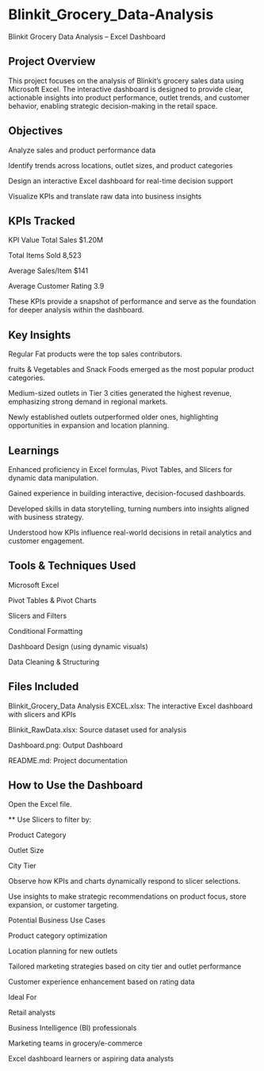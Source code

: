 # Blinkit_Grocery_Data-Analysis
Blinkit Grocery Data Analysis – Excel Dashboard
## Project Overview

This project focuses on the analysis of Blinkit’s grocery sales data using Microsoft Excel. The interactive dashboard is designed to provide clear, actionable insights into product performance, outlet trends, and customer behavior, enabling strategic decision-making in the retail space.

## Objectives

Analyze sales and product performance data

Identify trends across locations, outlet sizes, and product categories

Design an interactive Excel dashboard for real-time decision support

Visualize KPIs and translate raw data into business insights

## KPIs Tracked
KPI	Value
 Total Sales	$1.20M

 Total Items Sold	8,523

 Average Sales/Item	$141

 Average Customer Rating	3.9

These KPIs provide a snapshot of performance and serve as the foundation for deeper analysis within the dashboard.

## Key Insights

 Regular Fat products were the top sales contributors.

 fruits & Vegetables and Snack Foods emerged as the most popular product categories.

 Medium-sized outlets in Tier 3 cities generated the highest revenue, emphasizing strong demand in regional markets.

 Newly established outlets outperformed older ones, highlighting opportunities in expansion and location planning.

 ## Learnings

Enhanced proficiency in Excel formulas, Pivot Tables, and Slicers for dynamic data manipulation.

Gained experience in building interactive, decision-focused dashboards.

Developed skills in data storytelling, turning numbers into insights aligned with business strategy.

Understood how KPIs influence real-world decisions in retail analytics and customer engagement.

## Tools & Techniques Used

Microsoft Excel

Pivot Tables & Pivot Charts

Slicers and Filters

Conditional Formatting

Dashboard Design (using dynamic visuals)

Data Cleaning & Structuring

 ## Files Included

Blinkit_Grocery_Data Analysis EXCEL.xlsx: The interactive Excel dashboard with slicers and KPIs

Blinkit_RawData.xlsx: Source dataset used for analysis

Dashboard.png: Output Dashboard

README.md: Project documentation

 ## How to Use the Dashboard

Open the Excel file.

** Use Slicers to filter by:

Product Category

Outlet Size

City Tier



Observe how KPIs and charts dynamically respond to slicer selections.

Use insights to make strategic recommendations on product focus, store expansion, or customer targeting.

Potential Business Use Cases

Product category optimization

Location planning for new outlets

Tailored marketing strategies based on city tier and outlet performance

Customer experience enhancement based on rating data

 Ideal For

Retail analysts

Business Intelligence (BI) professionals

Marketing teams in grocery/e-commerce

Excel dashboard learners or aspiring data analysts

